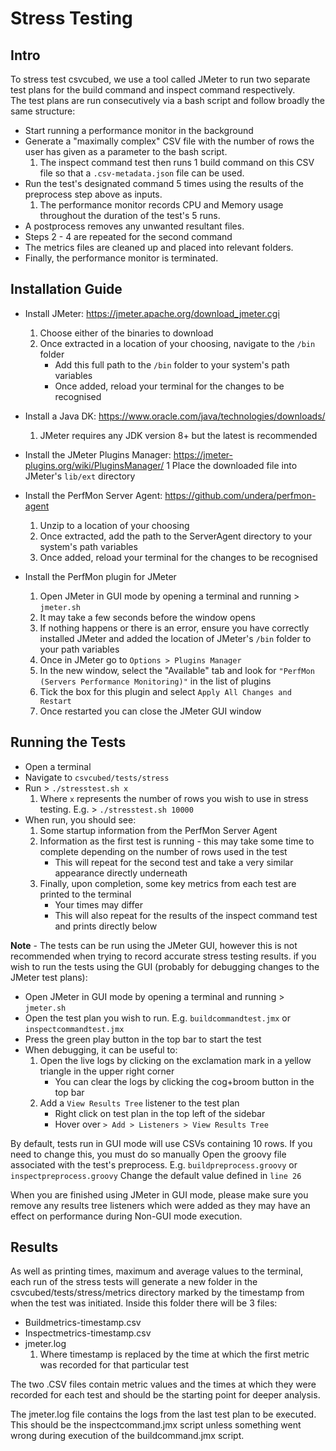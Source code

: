 # Stress Testing

## Intro
To stress test csvcubed, we use a tool called JMeter to run two separate test plans for the build command and inspect command respectively.  
The test plans are run consecutively via a bash script and follow broadly the same structure:

- Start running a performance monitor in the background
- Generate a "maximally complex" CSV file with the number of rows the user has given as a parameter to the bash script.
  1. The inspect command test then runs 1 build command on this CSV file so that a `.csv-metadata.json` file can be used.
- Run the test's designated command 5 times using the results of the preprocess step above as inputs.
  1. The performance monitor records CPU and Memory usage throughout the duration of the test's 5 runs.
- A postprocess removes any unwanted resultant files.
- Steps 2 - 4 are repeated for the second command
- The metrics files are cleaned up and placed into relevant folders.
- Finally, the performance monitor is terminated.

## Installation Guide
- Install JMeter: https://jmeter.apache.org/download_jmeter.cgi
  1. Choose either of the binaries to download
  2. Once extracted in a location of your choosing, navigate to the `/bin` folder
      - Add this full path to the `/bin` folder to your system's path variables
      - Once added, reload your terminal for the changes to be recognised
    
- Install a Java DK: https://www.oracle.com/java/technologies/downloads/
  1. JMeter requires any JDK version 8+ but the latest is recommended
  
- Install the JMeter Plugins Manager: https://jmeter-plugins.org/wiki/PluginsManager/
  1 Place the downloaded file into JMeter's `lib/ext` directory

- Install the PerfMon Server Agent: https://github.com/undera/perfmon-agent
  1. Unzip to a location of your choosing
  2. Once extracted, add the path to the ServerAgent directory to your system's path variables
  3. Once added, reload your terminal for the changes to be recognised

- Install the PerfMon plugin for JMeter
  1. Open JMeter in GUI mode by opening a terminal and running > `jmeter.sh`
  2. It may take a few seconds before the window opens
  3. If nothing happens or there is an error, ensure you have correctly installed JMeter and added the location of JMeter's `/bin` folder to your path variables
  4. Once in JMeter go to `Options > Plugins Manager`
  5. In the new window, select the "Available" tab and look for `"PerfMon (Servers Performance Monitoring)"` in the list of plugins
  6. Tick the box for this plugin and select `Apply All Changes and Restart`
  7. Once restarted you can close the JMeter GUI window
  
## Running the Tests
- Open a terminal
- Navigate to `csvcubed/tests/stress`
- Run > `./stresstest.sh x`
  1. Where `x` represents the number of rows you wish to use in stress testing. E.g. > `./stresstest.sh 10000`
- When run, you should see:
  1. Some startup information from the PerfMon Server Agent
  2. Information as the first test is running - this may take some time to complete depending on the number of rows used in the test 
      - This will repeat for the second test and take a very similar appearance directly underneath
  3. Finally, upon completion, some key metrics from each test are printed to the terminal
      - Your times may differ
      - This will also repeat for the results of the inspect command test and prints directly below  

**Note** - The tests can be run using the JMeter GUI, however this is not recommended when trying to record accurate stress testing results.
if you wish to run the tests using the GUI (probably for debugging changes to the JMeter test plans):

- Open JMeter in GUI mode by opening a terminal and running > `jmeter.sh`
- Open the test plan you wish to run. E.g. `buildcommandtest.jmx` or `inspectcommandtest.jmx`
- Press the green play button in the top bar to start the test
- When debugging, it can be useful to:
  1. Open the live logs by clicking on the exclamation mark in a yellow triangle in the upper right corner
      - You can clear the logs by clicking the cog+broom button in the top bar
  2. Add a `View Results Tree` listener to the test plan
      - Right click on test plan in the top left of the sidebar
      - Hover over `> Add > Listeners > View Results Tree`

By default, tests run in GUI mode will use CSVs containing 10 rows. If you need to change this, you must do so manually
Open the groovy file associated with the test's preprocess. E.g. `buildpreprocess.groovy` or `inspectpreprocess.groovy`
Change the default value defined in `line 26`

When you are finished using JMeter in GUI mode, please make sure you remove any results tree listeners which were added as they may have an effect on
performance during Non-GUI mode execution.

## Results
As well as printing times, maximum and average values to the terminal, each run of the stress tests will generate a new folder in the csvcubed/tests/stress/metrics directory
marked by the timestamp from when the test was initiated. Inside this folder there will be 3 files:

- Buildmetrics-timestamp.csv
- Inspectmetrics-timestamp.csv
- jmeter.log
    1. Where timestamp is replaced by the time at which the first metric was recorded for that particular test  

The two .CSV files contain metric values and the times at which they were recorded for each test and should be the starting point for deeper analysis.  

The jmeter.log file contains the logs from the last test plan to be executed. This should be the inspectcommand.jmx script unless something went wrong during execution 
of the buildcommand.jmx script.

 

